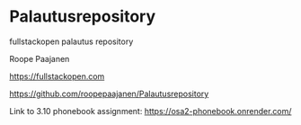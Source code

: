 # Palautusrepository
fullstackopen palautus repository

Roope Paajanen

https://fullstackopen.com

https://github.com/roopepaajanen/Palautusrepository

Link to 3.10 phonebook assignment: https://osa2-phonebook.onrender.com/